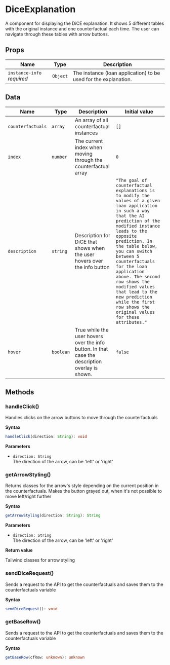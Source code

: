 # DiceExplanation

A component for displaying the DiCE explanation.
It shows 5 different tables with the original instance and one counterfactual
each time.
The user can navigate through these tables with arrow buttons.

## Props

| Name                       | Type     | Description                                                     |
| -------------------------- | -------- | --------------------------------------------------------------- |
| `instance-info` *required* | `Object` | The instance (loan application) to be used for the explanation. |

## Data

| Name              | Type      | Description                                                                                     | Initial value                                                                                                                                                                                                                                                                                                                                                                                                                             |
| ----------------- | --------- | ----------------------------------------------------------------------------------------------- | ----------------------------------------------------------------------------------------------------------------------------------------------------------------------------------------------------------------------------------------------------------------------------------------------------------------------------------------------------------------------------------------------------------------------------------------- |
| `counterfactuals` | `array`   | An array of all counterfactual instances                                                        | `[]`                                                                                                                                                                                                                                                                                                                                                                                                                                      |
| `index`           | `number`  | The current index when moving through the counterfactual array                                  | `0`                                                                                                                                                                                                                                                                                                                                                                                                                                       |
| `description`     | `string`  | Description for DiCE that shows when the user hovers over the info button                       | `"The goal of counterfactual explanations is to modify the values of a given loan application in such a way that the AI prediction of the modified instance leads to the opposite prediction. In the table below, you can switch between 5 counterfactuals for the loan application above. The second row shows the modified values that lead to the new prediction while the first row shows the original values for these attributes."` |
| `hover`           | `boolean` | True while the user hovers over the info button. In that case the description overlay is shown. | `false`                                                                                                                                                                                                                                                                                                                                                                                                                                   |

## Methods

### handleClick()

Handles clicks on the arrow buttons to move through the counterfactuals

**Syntax**

```typescript
handleClick(direction: String): void
```

**Parameters**

- `direction: String`<br/>
  The direction of the arrow, can be 'left' or 'right'

### getArrowStyling()

Returns classes for the arrow's style depending on the current position in the
counterfactuals.
Makes the button grayed out, when it's not possible to move left/right further

**Syntax**

```typescript
getArrowStyling(direction: String): String
```

**Parameters**

- `direction: String`<br/>
  The direction of the arrow, can be 'left' or 'right'

**Return value**

Tailwind classes for arrow styling

### sendDiceRequest()

Sends a request to the API to get the counterfactuals and saves them to the
counterfactuals variable

**Syntax**

```typescript
sendDiceRequest(): void
```

### getBaseRow()

Sends a request to the API to get the counterfactuals and saves them to the
counterfactuals variable

**Syntax**

```typescript
getBaseRow(cfRow: unknown): unknown
```

